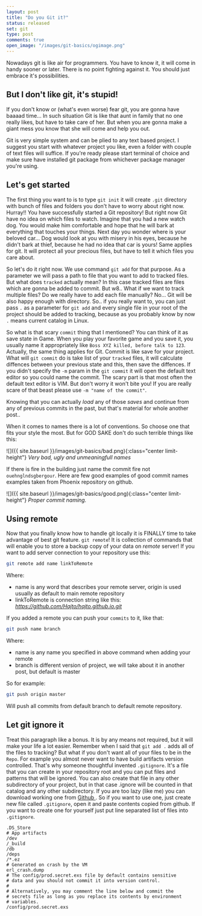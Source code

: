 ```yaml
---
layout: post
title: "Do you Git it?"
status: released
set: git
type: post
comments: true
open_image: "/images/git-basics/ogimage.png"
---
```


Nowadays git is like air for programmers. You have to know it, it will come in handy sooner or later. There is no point fighting against it. You should just embrace it's possibilities.

<!--more-->

## But I don't like git, it's stupid!

If you don't know or (what's even worse) fear git, you are gonna have baaaad time... In such situation Git is like that aunt in family that no one really likes, but have to take care of her. But when you are gonna make a giant mess you know that she will come and help you out.

Git is very simple system and can be plied to any text based project. I suggest you start with whatever project you like, even a folder with couple of text files will suffice. If you're ready please start terminal of choice and make sure have installed git package from whichever package manager you're using.

## Let's get started

The first thing you want to is to type `git init` it will create `.git` directory with bunch of files and folders you don't have to worry about right now. Hurray!! You have successfully started a Git repository! But right now Git have no idea on which files to watch. Imagine that you had a new watch dog. You would make him comfortable and hope that he will bark at everything that touches your things. Next day you wonder where is your beloved car... Dog would look at you with misery in his eyes, because he didn't bark at thief, because he had no idea that car is yours! Same applies for git. It will protect all your precious files, but have to tell it which files you care about.

So let's do it right now. We use command `git add` for that purpose. As a parameter we will pass a path to file that you want to add to tracked files. But what does `tracked` actually mean? In this case tracked files are files which are gonna be added to commit. But w8.. What if we want to track multiple files? Do we really have to add each file manually? No... Git will be also happy enough with directory. So.. if you really want to, you can just pass `.` as a parameter for `git add` and every single file in your root of the project should be added to tracking, because as you probably know by now `.` means current catalog in Linux.

So what is that scary `commit` thing that I mentioned? You can think of it as save state in Game. When you play your favorite game and you save it, you usually name it appropriately like `Boss XYZ killed, before talk to 123`. Actually, the same thing applies for Git. Commit is like save for your project. What will `git commit` do is take list of your `tracked` files, it will calculate diffences between your previous state and this, then save the diffences. If you didn't specify the `-m` param in the `git commit` it will open the default text editor so you could name the commit. The scary part is that most often the default text editor is VIM. But don't worry it won't bite you! If you are really scare of that beast please use `-m "name of the commit"`.

Knowing that you can actually *load* any of those *saves* and continue from any of previous commits in the past, but that's material for whole another post..

When it comes to names there is a lot of conventions. So choose one that fits your style the most. But for GOD SAKE don't do such terrible things like this:

![]({{ site.baseurl }}/images/git-basics/bad.png){:class="center limit-height"}
*Very bad, ugly and unmeaningfull names*

If there is fire in the building just name the commit fire not `ouehnglndsgbergour`. Here are few good examples of  good commit names examples taken from Phoenix repository on github.

![]({{ site.baseurl }}/images/git-basics/good.png){:class="center limit-height"}
*Proper commit naming.*

## Using remote

Now that you finally know how to handle git locally it is FINALLY time to take advantage of best git feature. `git remote`! It is collection of commands that will enable you to store a backup copy of your data on *remote* server! If you want to add server connection to your repository use this:

```bash
git remote add name linkToRemote
```

Where:
- name is any word that describes your remote server, origin is used usually as default to main remote repository
- linkToRemote is connection string like this: *https://github.com/Hajto/hajto.github.io.git*

If you added a remote you can push your `commits` to it, like that:

```bash
git push name branch
```

Where:
- name is any name you specified in above command when adding your remote
- branch is different version of project, we will take about it in another post, but default is master

So for example:
```bash
git push origin master
```

Will push all commits from default branch to default remote repository.

## Let git ignore it

Treat this paragraph like a bonus. It is by any means not required, but it will make your life a lot easier. Remember when I said that `git add .` adds all of the files to tracking? But what if you don't want all of your files to be in the `Repo`. For example you almost never want to have build artifacts version controlled. That's why someone thoughtful invented `.gitignore`. It's a file that you can create in your repository root and you can put files and patterns that will be ignored. You can also create that file in any other subdirectory of your project, but in that case .ignore will be counted in that catalog and any other subdirectory. If you are too lazy (like me) you can download working one from <a href="https://github.com/github/gitignore"> Github </a>. So if you want to use one, just create new file called `.gitignore`, open it and paste contents copied from github. If you want to create one for yourself just put line separated list of files into `.gitignore`.

```gitignore
.DS_Store
# App artifacts
/dev
/_build
/db
/deps
/*.ez
# Generated on crash by the VM
erl_crash.dump
# The config/prod.secret.exs file by default contains sensitive
# data and you should not commit it into version control.
#
# Alternatively, you may comment the line below and commit the
# secrets file as long as you replace its contents by environment
# variables.
/config/prod.secret.exs
```
